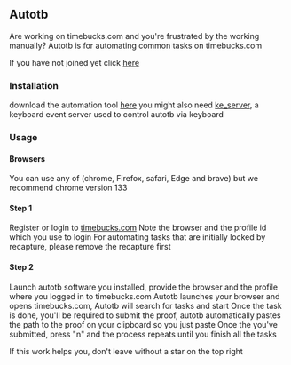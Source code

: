 ## Autotb 
Are working on timebucks.com and you're frustrated by the working manually? 
Autotb is for automating common tasks on timebucks.com 

If you have not joined yet click [here](https://timebucks.com/?refID=223919945)

### Installation 
download the automation tool [here](https://github.com/Austin-rgb/autotb/releases/download/windows-25.4.3/tl_worker.exe)
you might also need [ke_server](https://github.com/Austin-rgb/autotb/releases/download/windows-25.4.3/ke_server.exe), a keyboard event server used to control autotb via keyboard 

### Usage
#### Browsers
You can use any of (chrome, Firefox, safari, Edge and brave) but we recommend chrome version 133

#### Step 1
Register or login to [timebucks.com](https://timebucks.com/?refID=223919945)
Note the browser and the profile id which you use to login
For automating tasks that are initially locked by recapture, please remove the recapture first 

#### Step 2
Launch autotb software you installed, provide the browser and the profile where you logged in to timebucks.com 
Autotb launches your browser and opens timebucks.com, 
Autotb will search for tasks and start 
Once the task is done, you'll be required to submit the proof, autotb automatically pastes the path to the proof on your clipboard so you just paste
Once the you've submitted, press "n" and the process repeats until you finish all the tasks 

If this work helps you, don't leave without a star on the top right 
